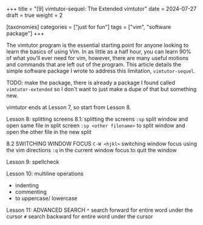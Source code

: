 +++
title = "[9] vimtutor-sequel: The Extended vimtutor"
date = 2024-07-27
draft = true
weight = 2 

[taxonomies]
categories = ["just for fun"]
tags = ["vim", "software package"]
+++

The vimtutor program is the essential starting point for anyone looking to learn the basics of using Vim. In as little as a half hour, you can learn 90% of what you'll ever need for vim, however, there are many useful motions and commands that are left out of the program. This article details the simple software package I wrote to address this limitation, `vimtutor-sequel`. 

<!-- More -->

TODO: make the package, there is already a package I found called `vimtutor-extended` so I don't want to just make a dupe of that but something new. 

vimtutor ends at Lesson 7, so start from Lesson 8. 

Lesson 8: splitting screens
8.1: splitting the screens
`:sp` split window and open same file in split screen 
`:sp <other filename>` to split window and open the other file in the new split

8.2 SWITCHING WINDOW FOCUS
`C-W <hjkl>` switching window focus using the vim directions 
`:q` in the current window focus to quit the window

Lesson 9: spellcheck

Lesson 10: multiline operations

- indenting
- commenting
- to uppercase/ lowercase

Lesson 11: ADVANCED SEARCH
`*` search forward for entire word under the cursor
`#` search backward for entire word under the cursor
